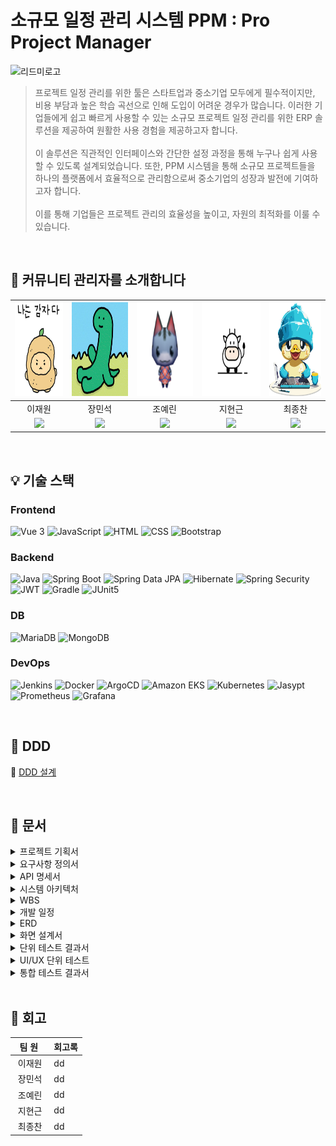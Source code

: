 # 소규모 일정 관리 시스템 PPM : Pro Project Manager

![리드미로고](https://github.com/beyond-sw-camp/be04-final-OmokNoonE-PPM/assets/118791747/73fc2228-35fc-4ca2-9e4b-7494af55a4a4)


>   프로젝트 일정 관리를 위한 툴은 스타트업과 중소기업 모두에게 필수적이지만, 비용 부담과 높은 학습 곡선으로 인해 도입이 어려운 경우가 많습니다. 이러한 기업들에게 쉽고 빠르게 사용할 수 있는 소규모 프로젝트 일정 관리를 위한 ERP 솔루션을 제공하여 원활한 사용 경험을 제공하고자 합니다.<br>
 <br> 이 솔루션은 직관적인 인터페이스와 간단한 설정 과정을 통해 누구나 쉽게 사용할 수 있도록 설계되었습니다. 또한, PPM 시스템을 통해 소규모 프로젝트들을 하나의 플랫폼에서 효율적으로 관리함으로써 중소기업의 성장과 발전에 기여하고자 합니다.<br>
 <br> 이를 통해 기업들은 프로젝트 관리의 효율성을 높이고, 자원의 최적화를 이룰 수 있습니다.


<br>

## 👋 커뮤니티 관리자를 소개합니다

| [<img src="https://github.com/beyond-sw-camp/be04-final-OmokNoonE-PPM/blob/main/docs/img/contributors/%EC%9D%B4%EC%9E%AC%EC%9B%90.png?raw=true" height=150/>](https://github.com/jlee38266) | [<img src="https://github.com/beyond-sw-camp/be04-final-OmokNoonE-PPM/blob/main/docs/img/contributors/%EC%9E%A5%EB%AF%BC%EC%84%9D.jpg?raw=true" height=150/>](https://github.com/ms1011) | [<img src="https://github.com/beyond-sw-camp/be04-final-OmokNoonE-PPM/blob/main/docs/img/contributors/%EC%A1%B0%EC%98%88%EB%A6%B0.png?raw=true" height=150/>](https://github.com/orlzlL) | [<img src="https://github.com/beyond-sw-camp/be04-final-OmokNoonE-PPM/blob/main/docs/img/contributors/%EC%A7%80%ED%98%84%EA%B7%BC.png?raw=true" height=150/>](https://github.com/jihyeongeun) | [<img src="https://github.com/beyond-sw-camp/be04-final-OmokNoonE-PPM/blob/main/docs/img/contributors/%EC%B5%9C%EC%A2%85%EC%B0%AC.png?raw=true" height=150/>](https://github.com/CJC0512) |
| :----------------------------------------------------------: | :----------------------------------------------------------: | :----------------------------------------------------------: | :----------------------------------------------------------: | :----------------------------------------------------------: |
|                            이재원                            |                            장민석                            |                            조예린                            |                            지현근                            |                            최종찬                            |
| [<img src="https://img.shields.io/badge/Github-Link-181717?logo=Github">](https://github.com/jlee38266) | [<img src="https://img.shields.io/badge/Github-Link-181717?logo=Github">](https://github.com/ms1011) | [<img src="https://img.shields.io/badge/Github-Link-181717?logo=Github">](https://github.com/orlzlL) | [<img src="https://img.shields.io/badge/Github-Link-181717?logo=Github">](https://github.com/jihyeongeun) | [<img src="https://img.shields.io/badge/Github-Link-181717?logo=Github">](https://github.com/CJC0512) |




<br>

## 💡 기술 스택

### Frontend

![Vue 3](https://img.shields.io/badge/Vue_3-4FC08D.svg?&logo=vue.js&logoColor=white)
![JavaScript](https://img.shields.io/badge/JavaScript-F7DF1E.svg?&logo=javascript&logoColor=black)
![HTML](https://img.shields.io/badge/HTML-E34F26?logo=html5&logoColor=white)
![CSS](https://img.shields.io/badge/CSS-1572B6?logo=css3&logoColor=white)
![Bootstrap](https://img.shields.io/badge/Bootstrap_5-563D7C?logo=bootstrap&logoColor=white)

### Backend

![Java](https://img.shields.io/badge/Java-17-007396.svg?&logo=java&color=red)
![Spring Boot](https://img.shields.io/badge/Spring_Boot-3-6DB33F.svg?&logo=spring-boot&color=lightgreen)
![Spring Data JPA](https://img.shields.io/badge/Spring_Data_JPA-6DB33F.svg?&logo=spring-data-JPA)
![Hibernate](https://img.shields.io/badge/Hibernate-59666C.svg?&logo=hibernate)
![Spring Security](https://img.shields.io/badge/Spring_Security-6DB33F.svg?&logo=spring-security&logoColor=white)
![JWT](https://img.shields.io/badge/JWT-000000.svg?&logo=json-web-token&logoColor=white)
![Gradle](https://img.shields.io/badge/Gradle-8.7-02303A.svg?&logo=gradle)
![JUnit5](https://img.shields.io/badge/JUnit5-25A162.svg?&logo=junit5&logoColor=white&color=green)

### DB

![MariaDB](https://img.shields.io/badge/MariaDB-10.11.6-003545.svg?&logo=mariadb&logoColor=white)
![MongoDB](https://img.shields.io/badge/MongoDB%20Atlas-7.0.11-47A248.svg?&logo=mongodb&logoColor=white)


### DevOps

![Jenkins](https://img.shields.io/badge/Jenkins-2.460-D24939?logo=jenkins&logoColor=white)
![Docker](https://img.shields.io/badge/Docker-26.1.3-2496ED.svg?&logo=docker&labelColor=555555&logoColor=white)
![ArgoCD](https://img.shields.io/badge/ArgoCD-2.11.2-F47C42.svg?&logo=argo&labelColor=555555&logoColor=white)
![Amazon EKS](https://img.shields.io/badge/Amazon%20EKS-232F3E?logo=amazon-eks&logoColor=white)
![Kubernetes](https://img.shields.io/badge/Kubernetes-1.29-326CE5.svg?&logo=kubernetes&logoColor=white)
![Jasypt](https://img.shields.io/badge/Jasypt-0045B9?logo=Jasypt&logoColor=white)
![Prometheus](https://img.shields.io/badge/Prometheus-FF5722?logo=prometheus&logoColor=white)
![Grafana](https://img.shields.io/badge/Grafana-FCC624?logo=grafana&logoColor=white)

<br>



## 🎨 DDD
🔗 <a href="https://miro.com/app/board/uXjVKQtve4I=/?share_link_id=857640009601">DDD 설계</a>

<br>



## 📃 문서
<details>
  <summary>프로젝트 기획서</summary>
 
  <img width="491" alt="image" src="https://github.com/beyond-sw-camp/be04-final-OmokNoonE-PPM/blob/main/docs/img/%ED%94%84%EB%A1%9C%EC%A0%9D%ED%8A%B8%20%EA%B8%B0%ED%9A%8D%EC%84%9C.png?raw=true">
  
</details>


<details>
  <summary>요구사항 정의서</summary>
 
<img width="991" alt="image" src="https://github.com/beyond-sw-camp/be04-final-OmokNoonE-PPM/blob/main/docs/img/%EC%9A%94%EA%B5%AC%EC%82%AC%ED%95%AD%20%EC%A0%95%EC%9D%98%EC%84%9C.png?raw=true">

</details>



<details>
  <summary>API 명세서</summary>
 
![API명세서](https://github.com/beyond-sw-camp/be04-final-OmokNoonE-PPM/blob/main/docs/img/API%20%EB%AA%85%EC%84%B8%EC%84%9C.png?raw=true)

</details>


<details>
  <summary>시스템 아키텍처</summary>
 
![시스템 아키텍처](https://github.com/beyond-sw-camp/be04-final-OmokNoonE-PPM/blob/main/docs/img/%EC%8B%9C%EC%8A%A4%ED%85%9C%20%EC%95%84%ED%82%A4%ED%85%8D%EC%B2%98.png?raw=true)

</details>



<details>
  <summary>WBS</summary>
 
![WBS](https://github.com/beyond-sw-camp/be04-final-OmokNoonE-PPM/blob/main/docs/img/WBS.png?raw=true)

</details>

<details>
  <summary>개발 일정</summary>
 
  ✈ <a href="https://github.com/orgs/OmokNoonE/projects/8/views/4">github Project</a>
  
</details>

<details>
  <summary>ERD</summary>
 
![ERD](https://github.com/beyond-sw-camp/be04-final-OmokNoonE-PPM/blob/main/docs/img/ERD.png?raw=true)

</details>




<details>
  <summary>화면 설계서</summary>
 
<img width="1050" alt="image" src="https://github.com/beyond-sw-camp/be04-final-OmokNoonE-PPM/blob/main/docs/img/%ED%99%94%EB%A9%B4%20%EC%84%A4%EA%B3%84%EC%84%9C.png?raw=true">

</details>




<details>
  <summary>단위 테스트 결과서</summary>
 
<img width="1152" alt="image" src="https://github.com/beyond-sw-camp/be04-final-OmokNoonE-PPM/blob/main/docs/img/%EB%8B%A8%EC%9C%84%20%ED%85%8C%EC%8A%A4%ED%8A%B8%20%EA%B2%B0%EA%B3%BC%EC%84%9C.png?raw=true">

</details>

<details>
  <summary>UI/UX 단위 테스트</summary>
 
![UI:UX](https://github.com/beyond-sw-camp/be04-final-OmokNoonE-PPM/blob/main/docs/img/UIUX%20%EB%8B%A8%EC%9C%84%20%ED%85%8C%EC%8A%A4%ED%8A%B8.png?raw=true)

</details>


<details>
  <summary>통합 테스트 결과서</summary>
 
![통합](https://github.com/beyond-sw-camp/be04-final-OmokNoonE-PPM/blob/main/docs/img/%ED%86%B5%ED%95%A9%20%ED%85%8C%EC%8A%A4%ED%8A%B8%20%EA%B2%B0%EA%B3%BC%EC%84%9C.png?raw=true)

</details>







<br>

## 🤔 회고

| &nbsp;&nbsp;팀&nbsp;원&nbsp;&nbsp;&nbsp; | 회고록 |
| :--------------------------------------: | ------ |
|                  이재원                  | dd |
|                  장민석                  | dd |
|                  조예린                  | dd |
|                  지현근                  | dd |
|                  최종찬                  | dd |


